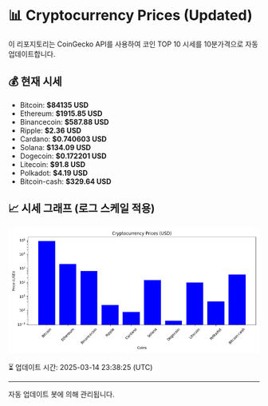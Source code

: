 
# 📊 Cryptocurrency Prices (Updated)

이 리포지토리는 CoinGecko API를 사용하여 코인 TOP 10 시세를 10분가격으로 자동 업데이트합니다.

## 💰 현재 시세
- Bitcoin: **$84135 USD**
- Ethereum: **$1915.85 USD**
- Binancecoin: **$587.88 USD**
- Ripple: **$2.36 USD**
- Cardano: **$0.740603 USD**
- Solana: **$134.09 USD**
- Dogecoin: **$0.172201 USD**
- Litecoin: **$91.8 USD**
- Polkadot: **$4.19 USD**
- Bitcoin-cash: **$329.64 USD**

## 📈 시세 그래프 (로그 스케일 적용)
![Crypto Prices](crypto_prices.png)

⏳ 업데이트 시간: 2025-03-14 23:38:25 (UTC)

---
자동 업데이트 봇에 의해 관리됩니다.

